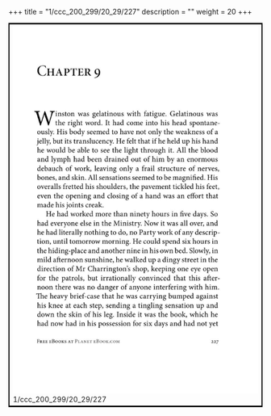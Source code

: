 +++
title = "1/ccc_200_299/20_29/227"
description = ""
weight = 20
+++

<table style="border:2px solid black;max-width:800px;max-height:800px;" 
><tr><td><img class="center-fit-jpg"
src="/jpg_/out_jpg_1984__227.jpg"  >1/ccc_200_299/20_29/227</img></td></tr></table>